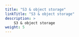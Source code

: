 ```yaml
---
title: "S3 & object storage"
linkTitle: "S3 & object storage"
description: >
    S3 & object storage
weight: 5
---
```

